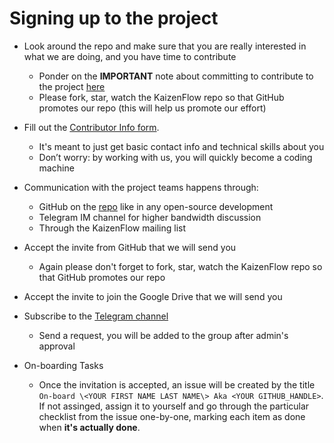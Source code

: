 # Signing up to the project

- Look around the repo and make sure that you are really interested in what we
  are doing, and you have time to contribute
  - Ponder on the **IMPORTANT** note about committing to contribute to the
    project [here](/README.md#commitment-to-Contribute)
  - Please fork, star, watch the KaizenFlow repo so that GitHub promotes our repo
    (this will help us promote our effort)

- Fill out the
  [Contributor Info form](https://docs.google.com/forms/d/e/1FAIpQLSf6IogJch1YUMSc_GfRcMIltGEEZ1xTotbRVkwZzWT7eBz_jA/viewform?usp=sf_link).
  - It's meant to just get basic contact info and technical skills about you
  - Don’t worry: by working with us, you will quickly become a coding machine

- Communication with the project teams happens through:
  - GitHub on the [repo](https://github.com/kaizen-ai/kaizenflow) like in any
    open-source development
  - Telegram IM channel for higher bandwidth discussion
  - Through the KaizenFlow mailing list

- Accept the invite from GitHub that we will send you
  - Again please don't forget to fork, star, watch the KaizenFlow repo so that
    GitHub promotes our repo

- Accept the invite to join the Google Drive that we will send you

- Subscribe to the [Telegram channel](https://t.me/+y5dd1qlDqGRjMjMx)
  - Send a request, you will be added to the group after admin's approval

- On-boarding Tasks
  - Once the invitation is accepted, an issue will be created by the title
    `On-board \<YOUR FIRST NAME LAST NAME\> Aka <YOUR GITHUB_HANDLE>`. If not
    assinged, assign it to yourself and go through the particular checklist from
    the issue one-by-one, marking each item as done when **it's actually done**.
